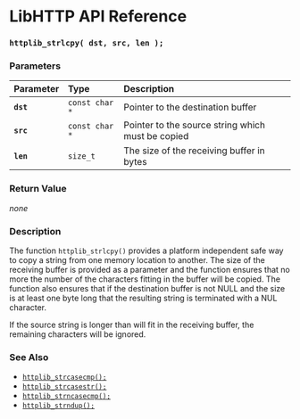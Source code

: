 # LibHTTP API Reference

### `httplib_strlcpy( dst, src, len );`

### Parameters

| Parameter | Type | Description |
| :--- | :--- | :--- |
|**`dst`**|`const char *`|Pointer to the destination buffer|
|**`src`**|`const char *`|Pointer to the source string which must be copied|
|**`len`**|`size_t`|The size of the receiving buffer in bytes|

### Return Value

*none*

### Description

The function `httplib_strlcpy()` provides a platform independent safe way to copy a string from one memory location to another. The size of the receiving buffer is provided as a parameter and the function ensures that no more the number of the characters fitting in the buffer will be copied. The function also ensures that if the destination buffer is not NULL and the size is at least one byte long that the resulting string is terminated with a NUL character.

If the source string is longer than will fit in the receiving buffer, the remaining characters will be ignored.

### See Also

* [`httplib_strcasecmp();`](httplib_strcasecmp.md)
* [`httplib_strcasestr();`](httplib_strcasestr.md)
* [`httplib_strncasecmp();`](httplib_strncasecmp.md)
* [`httplib_strndup();`](httplib_strndup.md)
